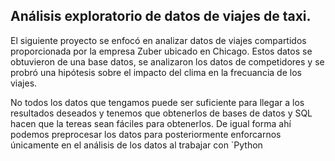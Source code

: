 ## Análisis exploratorio de datos de viajes de taxi.

El siguiente proyecto se enfocó en analizar datos de viajes compartidos proporcionada por la empresa Zuber ubicado en Chicago. Estos datos se obtuvieron de una base datos, se analizaron los datos de competidores y se probró una hipótesis sobre el impacto del clima en la frecuancia de los viajes.

No todos los datos que tengamos puede ser suficiente para llegar a los resultados deseados y tenemos que obtenerlos de bases de datos y SQL hacen que la tereas sean fáciles para obtenerlos. De igual forma ahí podemos preprocesar los datos para posteriormente enforcarnos únicamente en el análisis de los datos al trabajar con `Python

